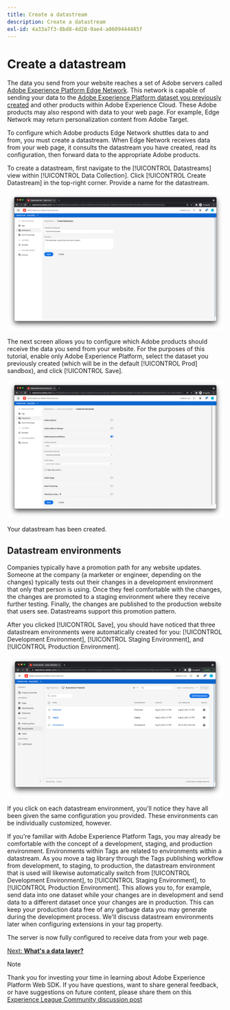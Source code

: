 ```yaml
---
title: Create a datastream
description: Create a datastream
exl-id: 4a33a7f3-8bd8-4d28-9ae4-a0609444485f
---
```

# Create a datastream

The data you send from your website reaches a set of Adobe servers called [Adobe Experience Platform Edge Network](https://business.adobe.com/products/experience-platform/experience-platform-edge-network.html). This network is capable of sending your data to the [Adobe Experience Platform dataset you previously created](create-a-schema.md) and other products within Adobe Experience Cloud. These Adobe products may also respond with data to your web page. For example, Edge Network may return personalization content from Adobe Target.

To configure which Adobe products Edge Network shuttles data to and from, you must create a datastream. When Edge Network receives data from your web page, it consults the datastream you have created, read its configuration, then forward data to the appropriate Adobe products.

To create a datastream, first navigate to the [!UICONTROL Datastreams] view within [!UICONTROL Data Collection]. Click [!UICONTROL Create Datastream] in the top-right corner. Provide a name for the datastream.

![Datastream name and description](../assets/datastream-name-description.png)

The next screen allows you to configure which Adobe products should receive the data you send from your website. For the purposes of this tutorial, enable only Adobe Experience Platform, select the dataset you previously created (which will be in the default [!UICONTROL Prod] sandbox), and click [!UICONTROL Save].

![Datastream product configuration](../assets/datastream-product-configuration.png)

Your datastream has been created.

## Datastream environments

Companies typically have a promotion path for any website updates. Someone at the company (a marketer or engineer, depending on the changes) typically tests out their changes in a development environment that only that person is using. Once they feel comfortable with the changes, the changes are promoted to a staging environment where they receive further testing. Finally, the changes are published to the production website that users see. Datastreams support this promotion pattern.

After you clicked [!UICONTROL Save], you should have noticed that three datastream environments were automatically created for you: [!UICONTROL Development Environment], [!UICONTROL Staging Environment], and [!UICONTROL Production Environment].

![Datastream environments](../assets/datastream-environments.png)

If you click on each datastream environment, you'll notice they have all been given the same configuration you provided. These environments can be individually customized, however.

If you're familiar with Adobe Experience Platform Tags, you may already be comfortable with the concept of a development, staging, and production environment. Environments within Tags are related to environments within a datastream. As you move a tag library through the Tags publishing workflow from development, to staging, to production, the datastream environment that is used will likewise automatically switch from [!UICONTROL Development Environment], to [!UICONTROL Staging Environment], to [!UICONTROL Production Environment]. This allows you to, for example, send data into one dataset while your changes are in development and send data to a different dataset once your changes are in production. This can keep your production data free of any garbage data you may generate during the development process. We'll discuss datastream environments later when configuring extensions in your tag property. 

The server is now fully configured to receive data from your web page.

[Next: **What's a data layer?**](../configure-the-client/whats-a-data-layer.md)

>[!NOTE]
>
>Thank you for investing your time in learning about Adobe Experience Platform Web SDK. If you have questions, want to share general feedback, or have suggestions on future content, please share them on this [Experience League Community discussion post](https://experienceleaguecommunities.adobe.com/t5/adobe-experience-platform-launch/tutorial-discussion-implement-adobe-experience-cloud-with-web/td-p/444996)
